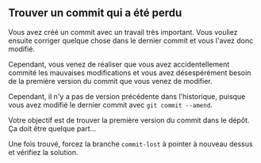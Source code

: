 ## Trouver un commit qui a été perdu

Vous avez créé un commit avec un travail très important. Vous vouliez ensuite corriger quelque chose dans le dernier commit et vous l'avez donc modifié. 

Cependant, vous venez de réaliser que vous avez accidentellement commité les mauvaises modifications et vous avez désespérément besoin de la première version du commit que vous venez de modifier.

Cependant, il n'y a pas de version précédente dans l'historique, puisque vous avez modifié le dernier commit avec `git commit --amend`.

Votre objectif est de trouver la première version du commit dans le dépôt. Ça doit être quelque part...

Une fois trouvé, forcez la branche `commit-lost` à pointer à nouveau dessus et vérifiez la solution.

